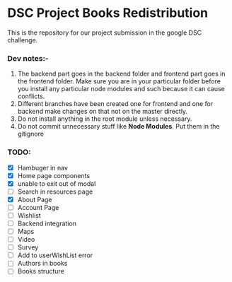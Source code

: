 # DSC Project Books Redistribution

This is the repository for our project submission in the google DSC challenge.

### Dev notes:-

1. The backend part goes in the backend folder and frontend part goes in the frontend folder. Make sure you are in your particular folder before you install any particular node modules and such because it can cause conflicts.
2. Different branches have been created one for frontend and one for backend make changes on that not on the master directly.
3. Do not install anything in the root module unless necessary.
4. Do not commit unnecessary stuff like **Node Modules**. Put them in the gitignore

### TODO:

- [x] Hambuger in nav
- [x] Home page components
- [x] unable to exit out of modal
- [ ] Search in resources page
- [x] About Page
- [ ] Account Page
- [ ] Wishlist
- [ ] Backend integration
- [ ] Maps
- [ ] Video
- [ ] Survey
- [ ] Add to userWishList error
- [ ] Authors in books
- [ ] Books structure
